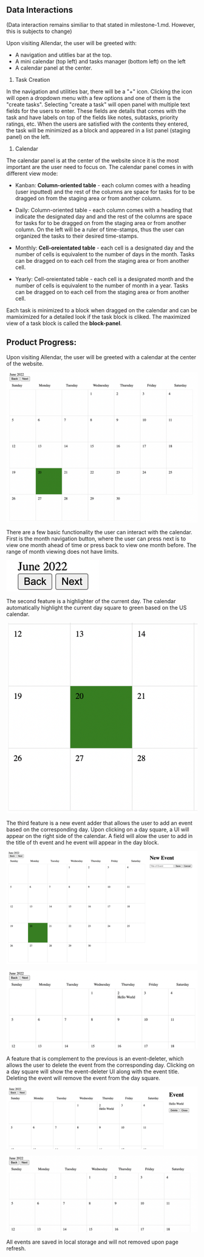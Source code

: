 ## Data Interactions

(Data interaction remains similiar to that stated in milestone-1.md. However, this is subjects to change)

Upon visiting Allendar, the user will be greeted with:
- A navigation and utitlies bar at the top.
- A mini calendar (top left) and tasks manager (bottom left) on the left
- A calendar panel at the center.

1. Task Creation

In the navigation and utilities bar, there will be a "+" icon. Clicking the icon will open a dropdown menu with a few options and one of them is the "create tasks". Selecting "create a task" will open panel with multiple text fields for the users to enter. These fields are details that comes with the task and have labels on top of the fields like notes, subtasks, priority ratings, etc. When the users are satisfied with the contents they entered, the task will be minimized as a block and appeared in a list panel (staging panel) on the left.

1. Calendar
 
The calendar panel is at the center of the website since it is the most important are the user need to focus on. The calendar panel comes in with different view mode:

- Kanban: **Column-oriented table** - each column comes with a heading (user inputted) and the rest of the columns are space for tasks for to be dragged on from the staging area or from another column. 

- Daily: Column-oriented table - each column comes with a heading that indicate the designated day and and the rest of the columns are space for tasks for to be dragged on from the staging area or from another column. On the left will be a ruler of time-stamps, thus the user can organized the tasks to their desired time-stamps. 

- Monthly: **Cell-oreientated table** - each cell is a designated day and the number of cells is equivalent to the number of days in the month. Tasks can be dragged on to each cell from the staging area or from another cell. 

- Yearly: Cell-oreientated table - each cell is a designated month and the number of cells is equivalent to the number of month in a year. Tasks can be dragged on to each cell from the staging area or from another cell. 

Each task is minimized to a block when dragged on the calendar and can be mamiximized for a detailed look if the task block is cliked. The maximized view of a task block is called the **block-panel**.

## Product Progress:

Upon visiting Allendar, the user will be greeted with a calendar at the center of the website.

![Calendar UI](./image/calendarUI.png)

There are a few basic functionality the user can interact with the calendar. First is the month navigation button, where the user can press next is to view one month ahead of time or press back to view one month before. The range of month viewing does not have limits.

![Buttons](./image/button.png)

The second feature is a highlighter of the current day. The calendar automatically highlight the current day square to green based on the US calendar.

![Current Day](./image/current_day.png)

The third feature is a new event adder that allows the user to add an event based on the corresponding day. Upon clicking on a day square, a UI will appear on the right side of the calendar. A field will alow the user to add in the title of th event and he event will appear in the day block.

![Event Add1](./image/event_add1.png)

![Event Add2](./image/event_add2.png)

A feature that is complement to the previous is an event-deleter, which allows the user to delete the event from the corresponding day. Clicking on a day square will show the event-deleter UI along with the event title. Deleting the event will remove the event from the day square.

![Event Delete1](./image/event_delete1.png)

![Event Delete2](./image/event_delete2.png)

All events are saved in local storage and will not removed upon page refresh.

